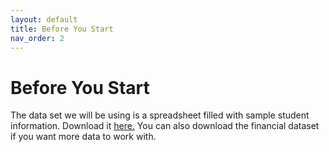 ```yaml
---
layout: default
title: Before You Start
nav_order: 2
---
```


# Before You Start

The data set we will be using is a spreadsheet filled with sample student information. Download it [here.](https://drive.google.com/drive/folders/1MX3XusQiBKHx3X8Kf6P3lRY2Q1pZcjB9?usp=sharing) You can also download the financial dataset if you want more data to work with.
